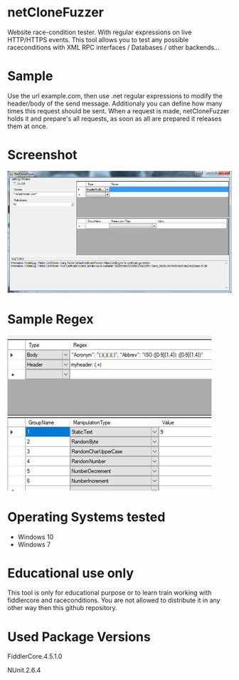 # netCloneFuzzer
Website race-condition tester. With regular expressions on live HTTP/HTTPS events. This tool allows you to test any possible raceconditions with XML RPC interfaces / Databases / other backends...

# Sample
Use the url example.com, then use .net regular expressions to modify the header/body of the send message. Additionaly you can define how many times this request should be sent.
When a request is made, netCloneFuzzer holds it and prepare's all requests, as soon as all are prepared it releases them at once.

# Screenshot
![Alt text](./Screenshot.PNG "Screenshot")

# Sample Regex
![Alt text](./sample-regex.jpg "Screenshot")

# Operating Systems tested
* Windows 10
* Windows 7

# Educational use only
This tool is only for educational purpose or to learn train working with fiddlercore and raceconditions.
You are not allowed to distribute it in any other way then this github repository.

# Used Package Versions
FiddlerCore.4.5.1.0

NUnit.2.6.4

